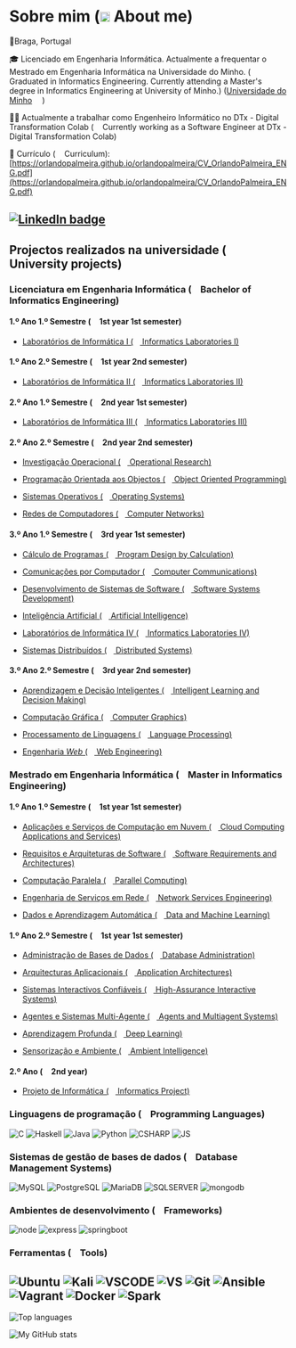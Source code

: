 # Sobre mim (<img height=18 src="https://upload.wikimedia.org/wikipedia/commons/a/a5/Flag_of_the_United_Kingdom_%281-2%29.svg"/> About me)
📍Braga, Portugal
<img height=12 src="https://upload.wikimedia.org/wikipedia/commons/thumb/5/5c/Flag_of_Portugal.svg/600px-Flag_of_Portugal.svg.png"/>

🎓 Licenciado em Engenharia Informática. Actualmente a frequentar o Mestrado em Engenharia Informática na Universidade do Minho. (<img height=12 src="https://upload.wikimedia.org/wikipedia/commons/a/a5/Flag_of_the_United_Kingdom_%281-2%29.svg"/> Graduated in Informatics Engineering. Currently attending a Master's degree in Informatics Engineering at University of Minho.) ([Universidade do Minho](https://www.uminho.pt/EN) <img height=14 src="https://i.ibb.co/jz5BPr7/UM.png"/>)

👨‍💻 Actualmente a trabalhar como Engenheiro Informático no DTx - Digital Transformation Colab (<img height=12 src="https://upload.wikimedia.org/wikipedia/commons/a/a5/Flag_of_the_United_Kingdom_%281-2%29.svg"/> Currently working as a Software Engineer at DTx - Digital Transformation Colab)

📄 Currículo (<img height=12 src="https://upload.wikimedia.org/wikipedia/commons/a/a5/Flag_of_the_United_Kingdom_%281-2%29.svg"/> Curriculum): [https://orlandopalmeira.github.io/orlandopalmeira/CV_OrlandoPalmeira_ENG.pdf](https://orlandopalmeira.github.io/orlandopalmeira/CV_OrlandoPalmeira_ENG.pdf)

[![LinkedIn badge](https://img.shields.io/badge/-Orlando%20Palmeira-blue?style=for-the-badge&logo=linkedin)](https://www.linkedin.com/in/orlando-palmeira-725281225/) 
---

## Projectos realizados na universidade (<img height=16 src="https://upload.wikimedia.org/wikipedia/commons/a/a5/Flag_of_the_United_Kingdom_%281-2%29.svg"/> University projects)

### Licenciatura em Engenharia Informática (<img height=12 src="https://upload.wikimedia.org/wikipedia/commons/a/a5/Flag_of_the_United_Kingdom_%281-2%29.svg"/> Bachelor of Informatics Engineering)

#### 1.º Ano 1.º Semestre (<img height=12 src="https://upload.wikimedia.org/wikipedia/commons/a/a5/Flag_of_the_United_Kingdom_%281-2%29.svg"/> 1st year 1st semester)
- [Laboratórios de Informática I (<img height=12 src="https://upload.wikimedia.org/wikipedia/commons/a/a5/Flag_of_the_United_Kingdom_%281-2%29.svg"/> Informatics Laboratories I)](https://github.com/orlandopalmeira/LI1-MIEI-2020-2021)

#### 1.º Ano 2.º Semestre (<img height=12 src="https://upload.wikimedia.org/wikipedia/commons/a/a5/Flag_of_the_United_Kingdom_%281-2%29.svg"/> 1st year 2nd semester)
- [Laboratórios de Informática II (<img height=12 src="https://upload.wikimedia.org/wikipedia/commons/a/a5/Flag_of_the_United_Kingdom_%281-2%29.svg"/> Informatics Laboratories II)](https://github.com/orlandopalmeira/LI2-MIEI-2020-21)

#### 2.º Ano 1.º Semestre (<img height=12 src="https://upload.wikimedia.org/wikipedia/commons/a/a5/Flag_of_the_United_Kingdom_%281-2%29.svg"/> 2nd year 1st semester)
- [Laboratórios de Informática III  (<img height=12 src="https://upload.wikimedia.org/wikipedia/commons/a/a5/Flag_of_the_United_Kingdom_%281-2%29.svg"/> Informatics Laboratories III)](https://github.com/orlandopalmeira/LI3-LEI-2021-2022)

#### 2.º Ano 2.º Semestre (<img height=12 src="https://upload.wikimedia.org/wikipedia/commons/a/a5/Flag_of_the_United_Kingdom_%281-2%29.svg"/> 2nd year 2nd semester)
- [Investigação Operacional (<img height=12 src="https://upload.wikimedia.org/wikipedia/commons/a/a5/Flag_of_the_United_Kingdom_%281-2%29.svg"/> Operational Research)](https://github.com/orlandopalmeira/Trabalhos-IO-2021-2022)

- [Programação Orientada aos Objectos (<img height=12 src="https://upload.wikimedia.org/wikipedia/commons/a/a5/Flag_of_the_United_Kingdom_%281-2%29.svg"/> Object Oriented Programming)](https://github.com/orlandopalmeira/Trabalho-POO-2021_2022)

- [Sistemas Operativos (<img height=12 src="https://upload.wikimedia.org/wikipedia/commons/a/a5/Flag_of_the_United_Kingdom_%281-2%29.svg"/> Operating Systems)](https://github.com/orlandopalmeira/Trabalho-SO-2021_2022)

- [Redes de Computadores (<img height=12 src="https://upload.wikimedia.org/wikipedia/commons/a/a5/Flag_of_the_United_Kingdom_%281-2%29.svg"/> Computer Networks)](https://github.com/orlandopalmeira/Redes-de-Computadores-LEI)

#### 3.º Ano 1.º Semestre (<img height=12 src="https://upload.wikimedia.org/wikipedia/commons/a/a5/Flag_of_the_United_Kingdom_%281-2%29.svg"/> 3rd year 1st semester)
- [Cálculo de Programas (<img height=12 src="https://upload.wikimedia.org/wikipedia/commons/a/a5/Flag_of_the_United_Kingdom_%281-2%29.svg"/> Program Design by Calculation)](https://github.com/orlandopalmeira/Trabalho-CP-2022-2023)

- [Comunicações por Computador (<img height=12 src="https://upload.wikimedia.org/wikipedia/commons/a/a5/Flag_of_the_United_Kingdom_%281-2%29.svg"/> Computer Communications)](https://github.com/orlandopalmeira/Comunicacoes-por-Computador-LEI)

- [Desenvolvimento de Sistemas de Software (<img height=12 src="https://upload.wikimedia.org/wikipedia/commons/a/a5/Flag_of_the_United_Kingdom_%281-2%29.svg"/> Software Systems Development)](https://github.com/orlandopalmeira/Trabalho-DSS-2022-2023)

- [Inteligência Artificial (<img height=12 src="https://upload.wikimedia.org/wikipedia/commons/a/a5/Flag_of_the_United_Kingdom_%281-2%29.svg"/> Artificial Intelligence)](https://github.com/orlandopalmeira/Trabalho-Inteligencia-Artificial)

- [Laboratórios de Informática IV (<img height=12 src="https://upload.wikimedia.org/wikipedia/commons/a/a5/Flag_of_the_United_Kingdom_%281-2%29.svg"/> Informatics Laboratories IV)](https://github.com/orlandopalmeira/Trabalho-LI4-2022-2023)

- [Sistemas Distribuídos (<img height=12 src="https://upload.wikimedia.org/wikipedia/commons/a/a5/Flag_of_the_United_Kingdom_%281-2%29.svg"/> Distributed Systems)](https://github.com/orlandopalmeira/Trabalho-SD-2022-2023)

#### 3.º Ano 2.º Semestre (<img height=12 src="https://upload.wikimedia.org/wikipedia/commons/a/a5/Flag_of_the_United_Kingdom_%281-2%29.svg"/> 3rd year 2nd semester)
- [Aprendizagem e Decisão Inteligentes (<img height=12 src="https://upload.wikimedia.org/wikipedia/commons/a/a5/Flag_of_the_United_Kingdom_%281-2%29.svg"/> Intelligent Learning and Decision Making)](https://github.com/orlandopalmeira/Trabalho-ADI-2022-2023)

- [Computação Gráfica (<img height=12 src="https://upload.wikimedia.org/wikipedia/commons/a/a5/Flag_of_the_United_Kingdom_%281-2%29.svg"/> Computer Graphics)](https://github.com/orlandopalmeira/Trabalho-CG-2022-2023)

- [Processamento de Linguagens (<img height=12 src="https://upload.wikimedia.org/wikipedia/commons/a/a5/Flag_of_the_United_Kingdom_%281-2%29.svg"/> Language Processing)](https://github.com/orlandopalmeira/Trabalho-PL-2022-2023)

- [Engenharia _Web_ (<img height=12 src="https://upload.wikimedia.org/wikipedia/commons/a/a5/Flag_of_the_United_Kingdom_%281-2%29.svg"/> Web Engineering)](https://github.com/orlandopalmeira/ENGWEB2023-Projeto)

### Mestrado em Engenharia Informática (<img height=12 src="https://upload.wikimedia.org/wikipedia/commons/a/a5/Flag_of_the_United_Kingdom_%281-2%29.svg"/> Master in Informatics Engineering)
#### 1.º Ano 1.º Semestre (<img height=12 src="https://upload.wikimedia.org/wikipedia/commons/a/a5/Flag_of_the_United_Kingdom_%281-2%29.svg"/> 1st year 1st semester)
- [Aplicações e Serviços de Computação em Nuvem (<img height=12 src="https://upload.wikimedia.org/wikipedia/commons/a/a5/Flag_of_the_United_Kingdom_%281-2%29.svg"/> Cloud Computing Applications and Services)](https://github.com/orlandopalmeira/Trabalho-ASCN-2023-2024)

- [Requisitos e Arquiteturas de Software (<img height=12 src="https://upload.wikimedia.org/wikipedia/commons/a/a5/Flag_of_the_United_Kingdom_%281-2%29.svg"/> Software Requirements and Architectures)](https://github.com/orlandopalmeira/Trabalho-RAS-2023-2024)

- [Computação Paralela (<img height=12 src="https://upload.wikimedia.org/wikipedia/commons/a/a5/Flag_of_the_United_Kingdom_%281-2%29.svg"/> Parallel Computing)](https://github.com/orlandopalmeira/Trabalho-CP-2023-2024)

- [Engenharia de Serviços em Rede (<img height=12 src="https://upload.wikimedia.org/wikipedia/commons/a/a5/Flag_of_the_United_Kingdom_%281-2%29.svg"/> Network Services Engineering)](https://github.com/orlandopalmeira/Trabalho-ESR-2023-2024)
  
- [Dados e Aprendizagem Automática (<img height=12 src="https://upload.wikimedia.org/wikipedia/commons/a/a5/Flag_of_the_United_Kingdom_%281-2%29.svg"/> Data and Machine Learning)](https://github.com/orlandopalmeira/Trabalho-DAA-2023-2024)

#### 1.º Ano 2.º Semestre (<img height=12 src="https://upload.wikimedia.org/wikipedia/commons/a/a5/Flag_of_the_United_Kingdom_%281-2%29.svg"/> 1st year 1st semester)
- [Administração de Bases de Dados (<img height=12 src="https://upload.wikimedia.org/wikipedia/commons/a/a5/Flag_of_the_United_Kingdom_%281-2%29.svg"/> Database Administration)](https://github.com/orlandopalmeira/Trabalho-ABD-2023-2024)

- [Arquitecturas Aplicacionais (<img height=12 src="https://upload.wikimedia.org/wikipedia/commons/a/a5/Flag_of_the_United_Kingdom_%281-2%29.svg"/> Application Architectures)](https://github.com/orlandopalmeira/Trabalho-AA-SIC-2023-2024)

- [Sistemas Interactivos Confiáveis (<img height=12 src="https://upload.wikimedia.org/wikipedia/commons/a/a5/Flag_of_the_United_Kingdom_%281-2%29.svg"/> High-Assurance Interactive Systems)](https://github.com/orlandopalmeira/Trabalho-AA-SIC-2023-2024)

- [Agentes e Sistemas Multi-Agente (<img height=12 src="https://upload.wikimedia.org/wikipedia/commons/a/a5/Flag_of_the_United_Kingdom_%281-2%29.svg"/> Agents and Multiagent Systems)](https://github.com/orlandopalmeira/Trabalho-ASM-2023-2024)

- [Aprendizagem Profunda (<img height=12 src="https://upload.wikimedia.org/wikipedia/commons/a/a5/Flag_of_the_United_Kingdom_%281-2%29.svg"/> Deep Learning)](https://github.com/orlandopalmeira/Trabalho_AP_2023-2024)

- [Sensorização e Ambiente (<img height=12 src="https://upload.wikimedia.org/wikipedia/commons/a/a5/Flag_of_the_United_Kingdom_%281-2%29.svg"/> Ambient Intelligence)](https://github.com/orlandopalmeira/Trabalho-SA-2023-2024)

#### 2.º Ano (<img height=12 src="https://upload.wikimedia.org/wikipedia/commons/a/a5/Flag_of_the_United_Kingdom_%281-2%29.svg"/> 2nd year)

- [Projeto de Informática (<img height=12 src="https://upload.wikimedia.org/wikipedia/commons/a/a5/Flag_of_the_United_Kingdom_%281-2%29.svg"/> 	Informatics Project)](https://github.com/orlandopalmeira/Projeto-de-Informatica-2024-2025)


### Linguagens de programação (<img height=12 src="https://upload.wikimedia.org/wikipedia/commons/a/a5/Flag_of_the_United_Kingdom_%281-2%29.svg"/> Programming Languages)

![C](https://img.shields.io/badge/C-00599C?style=for-the-badge&logo=c&logoColor=white)
![Haskell](https://img.shields.io/badge/Haskell-5D4F85?style=for-the-badge&logo=haskell&logoColor=white)
![Java](https://img.shields.io/badge/Java-ED8B00?style=for-the-badge&logo=java&logoColor=white)
![Python](https://img.shields.io/badge/Python-00599C?style=for-the-badge&logo=python&logoColor=white)
![CSHARP](https://img.shields.io/badge/C%20Sharp-9925eb?style=for-the-badge&logo=csharp&logoColor=white)
![JS](https://img.shields.io/badge/JavaScript-FFFF00?style=for-the-badge&logo=javascript&logoColor=black)

### Sistemas de gestão de bases de dados (<img height=12 src="https://upload.wikimedia.org/wikipedia/commons/a/a5/Flag_of_the_United_Kingdom_%281-2%29.svg"/> Database Management Systems)

![MySQL](https://img.shields.io/badge/MySQL-005C84?style=for-the-badge&logo=mysql&logoColor=white)
![PostgreSQL](https://img.shields.io/badge/PostgreSQL-005C84?style=for-the-badge&logo=postgresql&logoColor=white)
![MariaDB](https://img.shields.io/badge/mariadb-A0522D?style=for-the-badge&logo=mariadb&logoColor=white)
![SQLSERVER](https://img.shields.io/badge/Microsoft%20SQL%20Server-A22E30?style=for-the-badge&logo=Microsoft%20SQL%20Server&logoColor=white)
![mongodb](https://img.shields.io/badge/Mongodb-4DB33D?style=for-the-badge&logo=mongodb&logoColor=white)

### Ambientes de desenvolvimento (<img height=12 src="https://upload.wikimedia.org/wikipedia/commons/a/a5/Flag_of_the_United_Kingdom_%281-2%29.svg"/> Frameworks)
![node](https://img.shields.io/badge/Node.JS-44883E?style=for-the-badge&logo=node.js&logoColor=white)
![express](https://img.shields.io/badge/Express-FFFFFF?style=for-the-badge&logo=express&logoColor=black)
![springboot](https://img.shields.io/badge/Springboot-44883E?style=for-the-badge&logo=springboot&logoColor=white)

### Ferramentas (<img height=12 src="https://upload.wikimedia.org/wikipedia/commons/a/a5/Flag_of_the_United_Kingdom_%281-2%29.svg"/> Tools)
![Ubuntu](https://img.shields.io/badge/Ubuntu-F3740a?style=for-the-badge&logo=ubuntu&logoColor=white)
![Kali](https://img.shields.io/badge/Kali-2477ce?style=for-the-badge&logo=kalilinux&logoColor=white)
![VSCODE](https://img.shields.io/badge/Visual_Studio_Code-0078D4?style=for-the-badge&logo=visual%20studio%20code&logoColor=white)
![VS](https://img.shields.io/badge/Visual%20Studio-69358E?style=for-the-badge&logo=Visual%20Studio&logoColor=white)
![Git](https://img.shields.io/badge/GIT-E44C30?style=for-the-badge&logo=git&logoColor=white)
![Ansible](https://img.shields.io/badge/Ansible-000000?style=for-the-badge&logo=ansible&logoColor=White)
![Vagrant](https://img.shields.io/badge/Vagrant-0078D4?style=for-the-badge&logo=vagrant&logoColor=white)
![Docker](https://img.shields.io/badge/Docker-0078D4?style=for-the-badge&logo=docker&logoColor=white)
![Spark](https://img.shields.io/badge/Apache%20Spark-FFA500?style=for-the-badge&logo=apachespark&logoColor=white)
---

![Top languages](https://github-readme-stats.vercel.app/api/top-langs/?username=orlandopalmeira&theme=codeSTACKr&layout=compact&hide_border=true&count_private=true&hide=html,css,tex,scss,less,jupyter%20notebook,perl)

![My GitHub stats](https://github-readme-stats.vercel.app/api?username=orlandopalmeira&theme=codeSTACKr&count_private=true&hide=contribs&hide_border=true)
